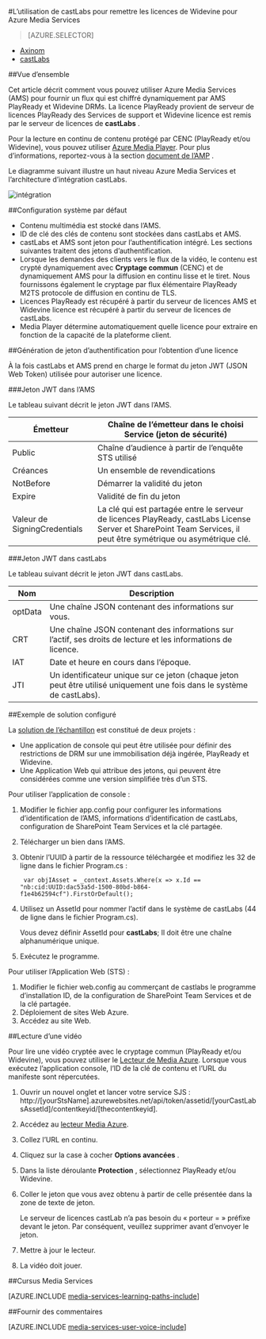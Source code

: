 <properties 
    pageTitle="L’utilisation de castLabs pour remettre les licences de Widevine pour Azure Media Services | Microsoft Azure" 
    description="Cet article décrit comment vous pouvez utiliser Azure Media Services (AMS) pour fournir un flux qui est chiffré dynamiquement par AMS PlayReady et Widevine DRMs. La licence PlayReady provient de serveur de licences PlayReady des Services de support et Widevine licence est remis par le serveur de licences de castLabs." 
    services="media-services" 
    documentationCenter="" 
    authors="Mingfeiy" 
    manager="erikre" 
    editor=""/>

<tags 
    ms.service="media-services" 
    ms.workload="media" 
    ms.tgt_pltfrm="na" 
    ms.devlang="na" 
    ms.topic="article" 
    ms.date="09/26/2016"  
    ms.author="Mingfeiy;willzhan;Juliako"/>


#<a name="using-castlabs-to-deliver-widevine-licenses-to-azure-media-services"></a>L’utilisation de castLabs pour remettre les licences de Widevine pour Azure Media Services

> [AZURE.SELECTOR]
- [Axinom](media-services-axinom-integration.md)
- [castLabs](media-services-castlabs-integration.md)

##<a name="overview"></a>Vue d’ensemble

Cet article décrit comment vous pouvez utiliser Azure Media Services (AMS) pour fournir un flux qui est chiffré dynamiquement par AMS PlayReady et Widevine DRMs. La licence PlayReady provient de serveur de licences PlayReady des Services de support et Widevine licence est remis par le serveur de licences de **castLabs** .

Pour la lecture en continu de contenu protégé par CENC (PlayReady et/ou Widevine), vous pouvez utiliser [Azure Media Player](http://amsplayer.azurewebsites.net/azuremediaplayer.html). Pour plus d’informations, reportez-vous à la section [document de l’AMP](http://amp.azure.net/libs/amp/latest/docs/) .

Le diagramme suivant illustre un haut niveau Azure Media Services et l’architecture d’intégration castLabs.

![intégration](./media/media-services-castlabs-integration/media-services-castlabs-integration.png)

##<a name="typical-system-set-up"></a>Configuration système par défaut

- Contenu multimédia est stocké dans l’AMS.
- ID de clé des clés de contenu sont stockées dans castLabs et AMS.
- castLabs et AMS sont jeton pour l’authentification intégré. Les sections suivantes traitent des jetons d’authentification. 
- Lorsque les demandes des clients vers le flux de la vidéo, le contenu est crypté dynamiquement avec **Cryptage commun** (CENC) et de dynamiquement AMS pour la diffusion en continu lisse et le tiret. Nous fournissons également le cryptage par flux élémentaire PlayReady M2TS protocole de diffusion en continu de TLS.
- Licences PlayReady est récupéré à partir du serveur de licences AMS et Widevine licence est récupéré à partir du serveur de licences de castLabs. 
- Media Player détermine automatiquement quelle licence pour extraire en fonction de la capacité de la plateforme client. 

##<a name="authentication-token-generation-for-getting-a-license"></a>Génération de jeton d’authentification pour l’obtention d’une licence

À la fois castLabs et AMS prend en charge le format du jeton JWT (JSON Web Token) utilisée pour autoriser une licence. 

###<a name="jwt-token-in-ams"></a>Jeton JWT dans l’AMS 

Le tableau suivant décrit le jeton JWT dans l’AMS. 

Émetteur|Chaîne de l’émetteur dans le choisi Service (jeton de sécurité)
---|---
Public|Chaîne d’audience à partir de l’enquête STS utilisé
Créances|Un ensemble de revendications
NotBefore|Démarrer la validité du jeton
Expire|Validité de fin du jeton
Valeur de SigningCredentials|La clé qui est partagée entre le serveur de licences PlayReady, castLabs License Server et SharePoint Team Services, il peut être symétrique ou asymétrique clé.

###<a name="jwt-token-in-castlabs"></a>Jeton JWT dans castLabs

Le tableau suivant décrit le jeton JWT dans castLabs. 

Nom|Description
---|---
optData|Une chaîne JSON contenant des informations sur vous. 
CRT|Une chaîne JSON contenant des informations sur l’actif, ses droits de lecture et les informations de licence.
IAT|Date et heure en cours dans l’époque.
JTI|Un identificateur unique sur ce jeton (chaque jeton peut être utilisé uniquement une fois dans le système de castLabs).

##<a name="sample-solution-set-up"></a>Exemple de solution configuré 

La [solution de l’échantillon](https://github.com/AzureMediaServicesSamples/CastlabsIntegration) est constitué de deux projets :

-   Une application de console qui peut être utilisée pour définir des restrictions de DRM sur une immobilisation déjà ingérée, PlayReady et Widevine.
-   Une Application Web qui attribue des jetons, qui peuvent être considérées comme une version simplifiée très d’un STS.


Pour utiliser l’application de console :

1.  Modifier le fichier app.config pour configurer les informations d’identification de l’AMS, informations d’identification de castLabs, configuration de SharePoint Team Services et la clé partagée.
2.  Télécharger un bien dans l’AMS.
3.  Obtenir l’UUID à partir de la ressource téléchargée et modifiez les 32 de ligne dans le fichier Program.cs :

         var objIAsset = _context.Assets.Where(x => x.Id == "nb:cid:UUID:dac53a5d-1500-80bd-b864-f1e4b62594cf").FirstOrDefault();

4.  Utilisez un AssetId pour nommer l’actif dans le système de castLabs (44 de ligne dans le fichier Program.cs).

    Vous devez définir AssetId pour **castLabs**; Il doit être une chaîne alphanumérique unique.

5.  Exécutez le programme.


Pour utiliser l’Application Web (STS) :

1.  Modifier le fichier web.config au commerçant de castlabs le programme d’installation ID, de la configuration de SharePoint Team Services et de la clé partagée.
2.  Déploiement de sites Web Azure.
3.  Accédez au site Web.

##<a name="playing-back-a-video"></a>Lecture d’une vidéo

Pour lire une vidéo cryptée avec le cryptage commun (PlayReady et/ou Widevine), vous pouvez utiliser le [Lecteur de Media Azure](http://amsplayer.azurewebsites.net/azuremediaplayer.html). Lorsque vous exécutez l’application console, l’ID de la clé de contenu et l’URL du manifeste sont répercutées.

1.  Ouvrir un nouvel onglet et lancer votre service SJS : http://[yourStsName].azurewebsites.net/api/token/assetid/[yourCastLabsAssetId]/contentkeyid/[thecontentkeyid].
2.  Accédez au [lecteur Media Azure](http://amsplayer.azurewebsites.net/azuremediaplayer.html).
3.  Collez l’URL en continu.
4.  Cliquez sur la case à cocher **Options avancées** .
5.  Dans la liste déroulante **Protection** , sélectionnez PlayReady et/ou Widevine.
6.  Coller le jeton que vous avez obtenu à partir de celle présentée dans la zone de texte de jeton. 
    
    Le serveur de licences castLab n’a pas besoin du « porteur = » préfixe devant le jeton. Par conséquent, veuillez supprimer avant d’envoyer le jeton.
7.  Mettre à jour le lecteur.
8.  La vidéo doit jouer.


##<a name="media-services-learning-paths"></a>Cursus Media Services

[AZURE.INCLUDE [media-services-learning-paths-include](../../includes/media-services-learning-paths-include.md)]

##<a name="provide-feedback"></a>Fournir des commentaires

[AZURE.INCLUDE [media-services-user-voice-include](../../includes/media-services-user-voice-include.md)]
